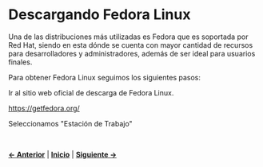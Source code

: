 # Descargando Fedora Linux
Una de las distribuciones más utilizadas es Fedora que es soportada por Red Hat, siendo en esta dónde se cuenta con mayor cantidad de recursos para desarrolladores y administradores, además de ser ideal para usuarios finales.

Para obtener Fedora Linux seguimos los siguientes pasos:

Ir al sitio web oficial de descarga de Fedora Linux.

https://getfedora.org/


Seleccionamos "Estación de Trabajo"



<br />  


[**<- Anterior**](README.md) | [**Inicio**](README.md) | [**Siguiente ->**](README.md) 

